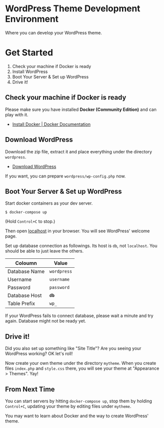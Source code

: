 # WordPress Theme Development Environment

Where you can develop your WordPress theme.

# Get Started

1. Check your machine if Docker is ready
2. Install WordPress
3. Boot Your Server & Set up WordPress
4. Drive it!

## Check your machine if Docker is ready

Please make sure you have installed **Docker (Community Edition)** and can play with it.

- [Install Docker | Docker Documentation](https://docs.docker.com/engine/installation/)

## Download WordPress

Download the zip file, extract it and place everything under the directory `wordpress`.

- [Download WordPress](https://wordpress.org/download/)

If you want, you can prepare `wordpress/wp-config.php` now.

## Boot Your Server & Set up WordPress

Start docker containers as your dev server.

```console
$ docker-compose up
```

(Hold `Control+C` to stop.)

Then open [localhost](http://localhost/) in your browser. You will see WordPress' welcome page.

Set up database connection as followings. Its host is `db`, not `localhost`. You should be able to just leave the others.

|Coloumn|Value|
|-------|-----|
|Database Name|`wordpress`|
|Username|`username`|
|Password|`password`|
|Database Host|**`db`**|
|Table Prefix|`wp_`|

If your WordPress fails to connect database, please wait a minute and try again. Database might not be ready yet.

## Drive it!

Did you also set up something like "Site Title"? Are you seeing your WordPress working? OK let's roll!

Now create your own theme under the directory `mytheme`. When you create files `index.php` and `style.css` there, you will see your theme at "Appearance &gt; Themes". Yay!

## From Next Time

You can start servers by hitting `docker-compose up`, stop them by holding `Control+C`, updating your theme by editing files under `mytheme`.

You may want to learn about Docker and the way to create WordPress' theme.
